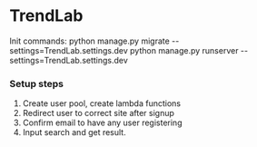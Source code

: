 # TrendLab

Init commands:
python manage.py migrate --settings=TrendLab.settings.dev
python manage.py runserver --settings=TrendLab.settings.dev


### Setup steps
1. Create user pool, create lambda functions
2. Redirect user to correct site after signup
3. Confirm email to have any user registering
4. Input search and get result.
